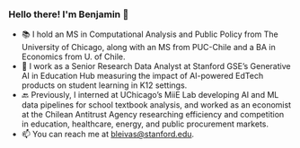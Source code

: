 ### Hello there! I'm Benjamin 👋

* 📚 I hold an MS in Computational Analysis and Public Policy from The University of Chicago, along with an MS from PUC-Chile and a BA in Economics from U. of Chile.
* 💼 I work as a Senior Research Data Analyst at Stanford GSE’s Generative AI in Education Hub measuring the impact of AI-powered EdTech products on student learning in K12 settings.
* 🔙 Previously, I interned at UChicago’s MiiE Lab developing AI and ML data pipelines for school textbook analysis, and worked as an economist at the Chilean Antitrust Agency researching efficiency and competition in education, healthcare, energy, and public procurement markets.
* 📫 You can reach me at bleivas@stanford.edu.
